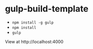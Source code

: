 gulp-build-template
====================

* `npm install -g gulp`
* `npm install`
* `gulp`

View at http://localhost:4000